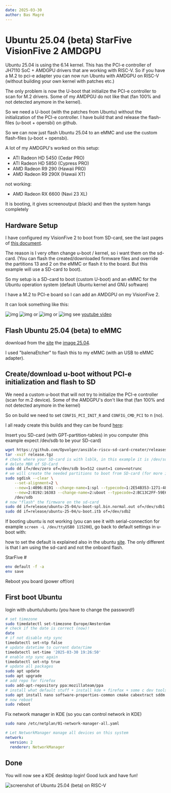 ```yaml
---
date: 2025-03-30
author: Bas Magré
---
```

# Ubuntu 25.04 (beta) StarFive VisionFive 2 AMDGPU

Ubuntu 25.04 is using the 6.14 kernel. This has the PCI-e controller of JH7110 SoC + AMDGPU drivers that are working with RISC-V.
So if you have a M.2 to pci-e adapter you can now run Ubuntu with AMDGPU on RISC-V (without building your own kernel with patches etc.)

The only problem is now the U-boot that initialize the PCI-e controller to scan for M.2 drivers. Some of my AMDPGU do not like that (fan 100% and not detected anymore in the kernel).

So we need a U-boot (with the patches from Ubuntu) without the initialization of the PCI-e controller. I have build that and release the flash-files (u-boot + opensbi) on github.

So we can now just flash Ubuntu 25.04 to an eMMC and use the custom flash-files (u-boot + opensbi).

A lot of my AMDGPU's worked on this setup:

- ATI Radeon HD 5450 (Cedar PRO)
- ATI Radeon HD 5850 (Cypress PRO)
- AMD Radeon R9 290 (Hawaii PRO)
- AMD Radeon R9 290X (Hawaii XT)

not working:

- AMD Radeon RX 6600 (Navi 23 XL)

It is booting, it gives screenoutput (black) and then the system hangs completely

## Hardware Setup

I have configured my VisionFive 2 to boot from SD-card, see the last pages of [this document](https://doc-en.rvspace.org/VisionFive2/PDF/VisionFive2_QSG.pdf).

The reason is I very often change u-boot / kernel, so i want them on the sd-card. (You can flash the created/downloaded firmware files and override the partitions 13 and 2 on the eMMC or flash it to the board. But this example will use a SD-card to boot).

So my setup is a SD-card to boot (custom U-boot) and an eMMC for the Ubuntu operation system (default Ubuntu kernel and GNU software)

I have a M.2 to PCI-e board so I can add an AMDGPU on my VisionFive 2.

It can look something like this:

![img](UbuntuATIRadeonR9_290/setup_001.jpeg)
![img](UbuntuATIRadeonR9_290/setup_002.jpeg)
or
![img](FedoraATIRadeon5450/setup.png)
or
![img](Ubuntu2504_outofthebox/PXL_20250120_212814579.MP_smaller.jpg)
see [youtube video](https://www.youtube.com/watch?v=Jp0ZPA4IQGw)

## Flash Ubuntu 25.04 (beta) to eMMC

download from the [site](https://cdimage.ubuntu.com/releases/25.04/beta/) the [image 25.04](https://cdimage.ubuntu.com/releases/25.04/beta/ubuntu-25.04-beta-preinstalled-server-riscv64+jh7110.img.xz).

I used "balenaEtcher" to flash this to my eMMC (with an USB to eMMC adapter).

## Create/download u-boot without PCI-e initialization and flash to SD

We need a custom u-boot that will not try to initialize the PCI-e controller (scan for m.2 device). Some of the AMDGPU's don't like that (fan 100% and not detected anymore in the kernel)

So on build we need to set `CONFIG_PCI_INIT_R` and `CONFIG_CMD_PCI` to n (no).

I all ready create this builds and they can be found [here](https://github.com/Opvolger/ansible-riscv-sd-card-creater/releases):

Insert you SD-card (with GPT-partition-tables) in you computer (this example expect /dev/sdb to be your SD-card)

```bash
wget https://github.com/Opvolger/ansible-riscv-sd-card-creater/releases/download/0.2.0/release.tgz
tar -xvzf release.tgz
# check where your SD-card is with lsblk, in this example it is /dev/sdb
# delete MBR of SD-Card
sudo dd if=/dev/zero of=/dev/sdb bs=512 count=1 conv=notrunc
# we will create the needed partitions to boot from SD-card (for more information see https://docs.u-boot.org/en/latest/board/starfive/visionfive2.html)
sudo sgdisk --clear \
    --set-alignment=2 \
    --new=1:4096:8191 --change-name=1:spl --typecode=1:2E54B353-1271-4842-806F-E436D6AF6985 \
    --new=2:8192:16383 --change-name=2:uboot --typecode=2:BC13C2FF-59E6-4262-A352-B275FD6F7172 \
    /dev/sdb
# now "flash" the firmware on the sd-card
sudo dd if=release/ubuntu-25-04/u-boot-spl.bin.normal.out of=/dev/sdb1
sudo dd if=release/ubuntu-25-04/u-boot.itb of=/dev/sdb2
```

If booting ubuntu is not working (you can see it with serial-connection for example `screen -L /dev/ttyUSB0 115200`), go back to default settings in u-boot with:

how to set the default is explained also in the ubuntu [site](https://canonical-ubuntu-boards.readthedocs-hosted.com/en/latest/how-to/starfive-visionfive-2/). The only different is that I am using the sd-card and not the onboard flash.

StarFive #

```bash
env default -f -a
env save
```

Reboot you board (power off/on)

## First boot Ubuntu

login with ubuntu/ubuntu (you have to change the password!)

```bash
# set timezone
sudo timedatectl set-timezone Europe/Amsterdam
# check if the date is correct (now)!
date
# if not disable ntp sync
timedatectl set-ntp false
# update datetime to current date/time
timedatectl set-time '2025-03-30 19:26:50'
# enable ntp sync again
timedatectl set-ntp true
# update all packages
sudo apt update
sudo apt upgrade
# add repo for firefox
sudo add-apt-repository ppa:mozillateam/ppa
# install what default stuff + install kde + firefox + some c dev tools (so you can compile some stuff)
sudo apt install nano software-properties-common cmake cabextract sddm sddm-theme-breeze kde-standard build-essential libxml2 libcurl4-gnutls-dev fastfetch ubuntu-dev-tools libopenal-dev libpng-dev libjpeg-dev libfreetype6-dev libfontconfig1-dev libcurl4-gnutls-dev libsdl2-dev zlib1g-dev libbz2-dev libedit-dev python-is-python3 m4 clang  firefox kde-spectacle
# now reboot
sudo reboot
```

Fix network manager in KDE (so you can control network in KDE)

```bash
sudo nano /etc/netplan/01-network-manager-all.yaml
```

```yaml
# Let NetworkManager manage all devices on this system
network:
  version: 2
  renderer: NetworkManager
```

## Done

You will now see a KDE desktop login! Good luck and have fun!

![screenshot of Ubuntu 25.04 (beta) on RISC-V](Ubuntu2504_outofthebox/StarFiveVisionFive2Ubuntu25-04.png)